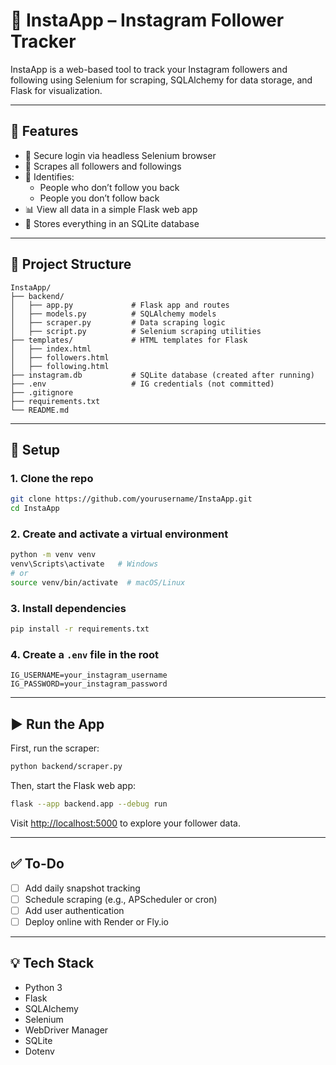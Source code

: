 # 📸 InstaApp – Instagram Follower Tracker

InstaApp is a web-based tool to track your Instagram followers and following using Selenium for scraping, SQLAlchemy for data storage, and Flask for visualization.

---

## 🚀 Features

- 🔐 Secure login via headless Selenium browser  
- 👥 Scrapes all followers and followings  
- 🔄 Identifies:
  - People who don’t follow you back
  - People you don’t follow back  
- 📊 View all data in a simple Flask web app  
- 🧠 Stores everything in an SQLite database  

---

## 🧱 Project Structure

```
InstaApp/
├── backend/
│   ├── app.py             # Flask app and routes
│   ├── models.py          # SQLAlchemy models
│   ├── scraper.py         # Data scraping logic
│   ├── script.py          # Selenium scraping utilities
├── templates/             # HTML templates for Flask
│   ├── index.html
│   ├── followers.html
│   ├── following.html
├── instagram.db           # SQLite database (created after running)
├── .env                   # IG credentials (not committed)
├── .gitignore
├── requirements.txt
└── README.md
```

---

## 🧪 Setup

### 1. Clone the repo

```bash
git clone https://github.com/yourusername/InstaApp.git
cd InstaApp
```

### 2. Create and activate a virtual environment

```bash
python -m venv venv
venv\Scripts\activate   # Windows
# or
source venv/bin/activate  # macOS/Linux
```

### 3. Install dependencies

```bash
pip install -r requirements.txt
```

### 4. Create a `.env` file in the root

```
IG_USERNAME=your_instagram_username
IG_PASSWORD=your_instagram_password
```

---

## ▶️ Run the App

First, run the scraper:

```bash
python backend/scraper.py
```

Then, start the Flask web app:

```bash
flask --app backend.app --debug run
```

Visit [http://localhost:5000](http://localhost:5000) to explore your follower data.

---

## ✅ To-Do

- [ ] Add daily snapshot tracking
- [ ] Schedule scraping (e.g., APScheduler or cron)
- [ ] Add user authentication
- [ ] Deploy online with Render or Fly.io

---

## 💡 Tech Stack

- Python 3
- Flask
- SQLAlchemy
- Selenium
- WebDriver Manager
- SQLite
- Dotenv